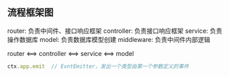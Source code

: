 ## 流程框架图

router: 负责中间件、接口响应框架
controller: 负责接口响应框架
service: 负责操作数据库
model: 负责数据库模型创建
middleware: 负责中间件内部逻辑

router <==> controller <==> service <==> model

```js
ctx.app.emit  // EvntEmitter，发出一个类型由第一个参数定义的事件
```

